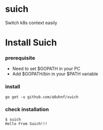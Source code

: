 # suich
Switch k8s context easily

# Install Suich

### prerequisite

- Need to set $GOPATH in your PC
- Add $GOPATH/bin in your $PATH variable

### install

```
go get -u github.com/a8uhnf/suich
```
### check installation
```
$ suich
Hello From Suich!!!
```
